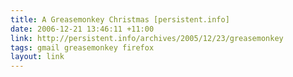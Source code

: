 ```yaml
---
title: A Greasemonkey Christmas [persistent.info]
date: 2006-12-21 13:46:11 +11:00
link: http://persistent.info/archives/2005/12/23/greasemonkey
tags: gmail greasemonkey firefox
layout: link
---
```

